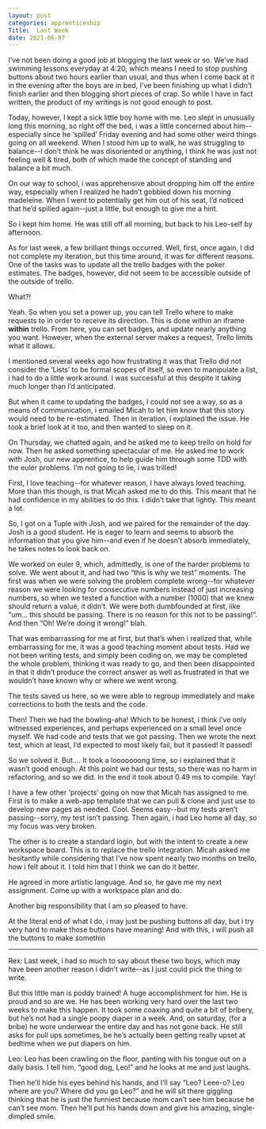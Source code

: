 ```yaml
---
layout: post 
categories: apprenticeship
Title:  Last Week
date: 2021-06-07
---
```


I’ve not been doing a good job at blogging the last week or so.  We’ve had swimming lessons everyday at 4:20, which means I need to stop pushing buttons about two hours earlier than usual, and thus when I come back at it in the evening after the boys are in bed, I’ve been finishing up what I didn’t finish earlier and then blogging short pieces of crap.  So while I have in fact written, the product of my writings is not good enough to post.

Today, however, I kept a sick little boy home with me.  Leo slept in unusually long this morning, so right off the bed, i was a little concerned about him--especially since he ‘spilled’ Friday evening and had some other weird things going on all weekend.  When I stood him up to walk, he was struggling to balance--I don’t think he was disoriented or anything, I think he was just not feeling well & tired, both of which made the concept of standing and balance a bit much.

On our way to school, i was apprehensive about dropping him off the entire way, especially when I realized he hadn’t gobbled down his morning madeleine.  When I went to potentially get him out of his seat, I’d noticed that he’d spilled again--just a little, but enough to give me a hint.

So i kept him home.  He was still off all morning, but back to his Leo-self by afternoon.

As for last week, a few brilliant things occurred.  Well, first, once again, I did not complete my iteration, but this time around, it was for different reasons.  One of the tasks was to update all the trello badges with the poker estimates.  The badges, however, did not seem to be accessible outside of the outside of trello.

What?!

Yeah.  So when you set a power up, you can tell Trello where to make requests to in order to receive its direction.  This is done within an iframe **within** trello.  From here, you can set badges, and update nearly anything you want.  However, when the external server makes a request, Trello limits what it allows.

I mentioned several weeks ago how frustrating it was that Trello did not consider the ‘Lists’ to be formal scopes of itself, so even to manipulate a list, i had to do a little work around.  I was successful at this despite it taking much longer than I’d anticipated.

But when it came to updating the badges, I could not see a way, so as a means of communication, i emailed Micah to let him know that this story would need to be re-estimated.  Then in iteration, i explained the issue.  He took a brief look at it too, and then wanted to sleep on it.

On Thursday, we chatted again, and he asked me to keep trello on hold for now.  Then he asked something spectacular of me.  He asked me to work with Josh, our new apprentice, to help guide him through some TDD with the euler problems.  I’m not going to lie, i was trilled!

First, I love teaching--for whatever reason, I have always loved teaching.  More than this though, is that Micah asked me to do this.  This meant that he had confidence in my abilities to do this.  I didn’t take that lightly.  This meant a lot.

So, I got on a Tuple with Josh, and we paired for the remainder of the day.  Josh is a good student.  He is eager to learn and seems to absorb the information that you give him--and even if he doesn’t absorb immediately, he takes notes to look back on.

We worked on euler 9, which, admittedly, is one of the harder problems to solve.  We went about it, and had two “this is why we test” moments.  The first was when we were solving the problem complete wrong--for whatever reason we were looking for consecutive numbers instead of just increasing numbers, so when we tested a function with a number (1000) that we knew should return a value, it didn’t.  We were both dumbfounded at first, like “um… this should be passing.  There is no reason for this not to be passing!”.  And then “Oh!  We’re doing it wrong!”  blah.

That was embarrassing for me at first, but that’s when i realized that, while embarrassing for me, it was a good teaching moment about tests.  Had we not been writing tests, and simply been coding on, we may be completed the whole problem, thinking it was ready to go, and then been disappointed in that it didn’t produce the correct answer as well as frustrated in that we wouldn’t have known why or where we went wrong.

The tests saved us here, so we were able to regroup immediately and make corrections to both the tests and the code.

Then!  Then we had the bowling-aha!  Which to be honest, i think i’ve only witnessed experiences, and perhaps experienced on a small level once myself.  We had code and tests that we got passing.  Then we wrote the next test, which at least, I’d expected to most likely fail, but it passed!  It passed!

So we solved it.  But….  It took a looooooong time, so i explained that it wasn’t good enough.  At this point we had our tests, so there was no harm in refactoring, and so we did.  In the end it took about 0.49 ms to compile.  Yay!

I have a few other ‘projects’ going on now that Micah has assigned to me.  First is to make a web-app template that we can pull & clone and just use to develop new pages as needed.  Cool.  Seems easy--but my tests aren’t passing--sorry, my test isn’t passing.  Then again, i had Leo home all day, so my focus was very broken.

The other is to create a standard login, but with the intent to create a new workspace board.  This is to replace the trello integration.  Micah asked me hesitantly while considering that I’ve now spent nearly two months on trello, how i felt about it.  I told him that I think we can do it better.

He agreed in more artistic language.  And so, he gave me my next assignment.  Come up with a workspace plan and do.

Another big responsibility that I am so pleased to have.

At the literal end of what I do, i may just be pushing buttons all day, but i try very hard to make those buttons have meaning!  And with this, i will push all the buttons to make somethin


---

Rex:
Last week, i had so much to say about these two boys, which may have been another reason i didn’t write--as I just could pick the thing to write.

But this little man is poddy trained!  A huge accomplishment for him.  He is proud and so are we.  He has been working very hard over the last two weeks to make this happen.  It took some coaxing and quite a bit of bribery, but he’s not had a single poopy diaper in a week.  And, on saturday, (for a bribe) he wore underwear the entire day and has not gone back.  He still asks for pull ups sometimes, be he’s actually been getting really upset at bedtime when we put diapers on him.

Leo:
Leo has been crawling on the floor, panting with his tongue out on a daily basis.  I tell him, “good dog, Leo!” and he looks at me and just laughs.

Then he’ll hide his eyes behind his hands, and I’ll say “Leo?  Leee-o?  Leo where are you?  Where did you go Leo?” and he will sit there giggling thinking that he is just the funniest because mom can’t see him because he can’t see mom.  Then he’ll put his hands down and give his amazing, single-dimpled smile.
